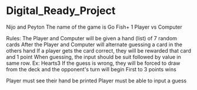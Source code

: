 # Digital_Ready_Project
Nijo and Peyton
The name of the game is Go Fish+ 
1 Player vs Computer

Rules:
    The Player and Computer will be given a hand (list) of 7 random cards
    After the Player and Computer will alternate guessing a card in the others hand
    If a player gets the card correct, they will be rewarded that card and 1 point
    When guessing, the input should be suit followed by value in same row. Ex: Hearts3
    If the guess is wrong, they will be forced to draw from the deck and the opponent's turn will begin
    First to 3 points wins

Player must see their hand be printed 
Player must be able to input a guess
